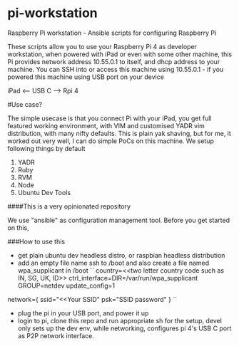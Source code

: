 # pi-workstation
Raspberry Pi workstation - Ansible scripts for configuring Raspberry Pi

These scripts allow you to use your Raspberry Pi 4 as developer workstation, when powered with iPad or even with some other machine, this Pi provides network address 10.55.0.1 to itself, and dhcp address to your machine.
You can SSH into or access this machine using 10.55.0.1 - if you powered this machine using USB port on your device

iPad <-- USB C --> Rpi 4

#Use case?

The simple usecase is that you connect Pi with your iPad, you get full featured working environment, with VIM and customised YADR vim distribution, with many nifty defaults.
This is plain yak shaving, but for me, it worked out very well, I can do simple PoCs on this machine. We setup following things by default

1. YADR
2. Ruby
3. RVM
4. Node
5. Ubuntu Dev Tools

####This is a very opinionated repository

We use "ansible" as configuration management tool. Before you get started on this, 

###How to use this
* get plain ubuntu dev headless distro, or raspbian headless distribution
* add an empty file name ssh to /boot and also create a file named wpa_supplicant in /boot
``
country=<<two letter country code such as IN, SG, UK, ID>>
ctrl_interface=DIR=/var/run/wpa_supplicant GROUP=netdev
update_config=1

network={
    ssid="<<Your SSID"
    psk="SSID password"
}
``
* plug the pi in your USB port, and power it up
* login to pi, clone this repo and run appropriate sh for the setup, devel only sets up the dev env, while networking, configures pi 4's USB C port as P2P network interface.
